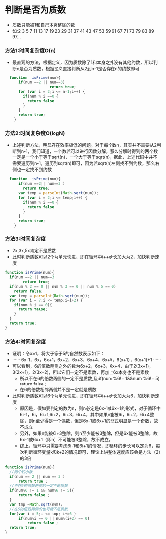 # 判断是否为质数
* 质数只能被1和自己本身整除的数
* 如:2 3 5 7 11 13 17 19 23 29 31 37 41 43 47 53 59 61 67 71 73 79 83 89 97...
### 方法1:时间复杂度O(n)
* 最直观的方法，根据定义，因为质数除了1和本身之外没有其他约数，所以判断n是否为质数，根据定义直接判断从2到n-1是否存在n的约数即可
```js
  function  isPrime(num){
      if(num ==2 || num==3)
      				return true;
      for (var i = 2;i <= n-1;i++) {
        if(num % i ==0){
          return false;
        }
      }
      return true;
    }
```
### 方法2:时间复杂度O(logN)
* 上述判断方法，明显存在效率极低的问题。对于每个数n，其实并不需要从2判断到n-1，我们知道，一个数若可以进行因数分解，那么分解时得到的两个数一定是一个小于等于sqrt(n)，一个大于等于sqrt(n)，据此，上述代码中并不需要遍历到n-1，遍历到sqrt(n)即可，因为若sqrt(n)左侧找不到约数，那么右侧也一定找不到约数
```js
  function  isPrime(num){      
      if(num ==2|| num==3 )
        return true;
      var temp = parseInt(Math.sqrt(num));
      for (var i = 2;i <= temp;i++) {
        if(num % i ==0){
          return false;
        }
      }
      return true;
    }
```
### 方法3:时间复杂度
* 2x,3x,5x肯定不是质数
* 此时判断质数可以2个为单元快进，即在循环中i++步长加大为2，加快判断速度
```js
function isPrime(num){
  if(num ==2 || num==3)
        return true;
  if(num % 2 == 0 || num % 3 == 0 || num % 5 == 0)
    return false;				
  var temp = parseInt(Math.sqrt(num));
  for (var i = 7;i <= temp;i=i+2) {
    if(num % i == 0){
      return false;
    }
  }
  return true;
}		
```
### 方法4:时间复杂度
* 证明：令x≥1，将大于等于5的自然数表示如下：
* ······ 6x-1，6x，6x+1，6x+2，6x+3，6x+4，6x+5，6(x+1），6(x+1)+1 ······
* 可以看到，6的倍数两侧之外的数为6x+2，6x+3，6x+4，由于2(3x+1)，3(2x+1)，2(3x+2)，所以它们一定不是素数，再加上6x本身也不是素数
  * 所以不在6的倍数两侧的一定不是质数,及:if(num %6!= 1&&num %6!= 5) return false ;
  * 在6的倍数相邻两侧并不是一定就是质数
* 此时判断质数可以6个为单元快进，即在循环中i++步长加大为6，加快判断速度
  * 原因是，假如要判定的数为n，则n必定是6x-1或6x+1的形式，对于循环中6i-1，6i，6i+1,6i+2，6i+3，6i+4，其中如果n能被6i，6i+2，6i+4整除，则n至少得是一个偶数，但是6x-1或6x+1的形式明显是一个奇数，故不成立
  * 另外，如果n能被6i+3整除，则n至少能被3整除，但是6x能被3整除，故6x-1或6x+1（即n）不可能被3整除，故不成立。
  * 综上，循环中只需要考虑6i-1和6i+1的情况，即循环的步长可以定为6，每次判断循环变量k和k+2的情况即可，理论上讲整体速度应该会是方法（2）的3倍
```js
function isPrime(num){
  //两个较小数
  if(num == 2 || num == 3 )
      return true ;
  //不在6的倍数两侧的一定不是质数
  if(num%6 != 1 && num%6 != 5){
      return false ;
  }    
  var tmp =Math.sqrt(num);
  //在6的倍数两侧的也可能不是质数
  for(var i = 5;i <= tmp; i+=6 )
      if(num%i == 0 || num%(i+2) == 0)
          return false ;                 
  return true;
}
```
